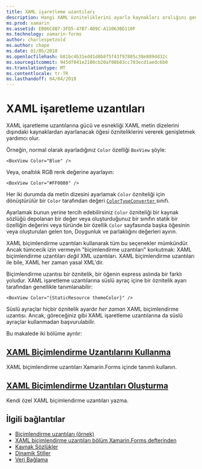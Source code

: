 ```yaml
---
title: XAML işaretleme uzantıları
description: Hangi XAML özniteliklerini ayarla kaynakları aralığını genişletin
ms.prod: xamarin
ms.assetid: EB06C8B7-3FD5-47B7-A09C-A13063BD110F
ms.technology: xamarin-forms
author: charlespetzold
ms.author: chape
ms.date: 01/05/2018
ms.openlocfilehash: b81bc4b31edd1d8b8f5f43f97885c38e889dd32c
ms.sourcegitcommit: 945df041e2180cb20af08b83cc703ecd1aedc6b0
ms.translationtype: MT
ms.contentlocale: tr-TR
ms.lasthandoff: 04/04/2018
---
```

# <a name="xaml-markup-extensions"></a>XAML işaretleme uzantıları

XAML işaretleme uzantılarına gücü ve esnekliği XAML metin dizelerini dışındaki kaynaklardan ayarlanacak öğesi özniteliklerini vererek genişletmek yardımcı olur.

Örneğin, normal olarak ayarladığınız `Color` özelliği `BoxView` şöyle:

```xaml
<BoxView Color="Blue" />
```

Veya, onaltılık RGB renk değerine ayarlayın:

```xaml
<BoxView Color="#FF0080" />
```

Her iki durumda da metin dizesini ayarlamak `Color` özniteliği için dönüştürülür bir `Color` tarafından değeri [ `ColorTypeConverter` ](https://developer.xamarin.com/api/type/Xamarin.Forms.ColorTypeConverter/) sınıfı.

Ayarlamak bunun yerine tercih edebilirsiniz `Color` özniteliği bir kaynak sözlüğü depolanan bir değer veya oluşturduğunuz bir sınıfın statik bir özelliğin değerini veya türünde bir özellik `Color` sayfasında başka öğesinin veya oluşturulan gelen ton, Doygunluk ve parlaklığını değerleri ayırın.

XAML biçimlendirme uzantıları kullanarak tüm bu seçenekler mümkündür. Ancak tümcecik izin vermeyin "biçimlendirme uzantıları" korkutmak: XAML biçimlendirme uzantıları *değil* XML uzantıları. XAML biçimlendirme uzantıları ile bile, XAML her zaman yasal XML'dir. 

Biçimlendirme uzantısı bir öznitelik, bir öğenin express aslında bir farklı yoludur. XAML işaretleme uzantılarına süslü ayraç içine bir öznitelik ayarı tarafından genellikle tanımlanabilir:

```xaml
<BoxView Color="{StaticResource themeColor}" />
```

Süslü ayraçlar hiçbir öznitelik ayardır *her zaman* XAML biçimlendirme uzantısı. Ancak, göreceğiniz gibi XAML işaretleme uzantılarına da süslü ayraçlar kullanmadan başvurulabilir.

Bu makalede iki bölüme ayrılır:

## <a name="consuming-xaml-markup-extensionsconsumingmd"></a>[XAML Biçimlendirme Uzantılarını Kullanma](consuming.md)  

XAML biçimlendirme uzantıları Xamarin.Forms içinde tanımlı kullanın.

## <a name="creating-xaml-markup-extensionscreatingmd"></a>[XAML Biçimlendirme Uzantıları Oluşturma](creating.md) 

Kendi özel XAML biçimlendirme uzantıları yazma.



## <a name="related-links"></a>İlgili bağlantılar

- [Biçimlendirme uzantıları (örnek)](https://developer.xamarin.com/samples/xamarin-forms/XAML/MarkupExtensions/)
- [XAML biçimlendirme uzantıları bölüm Xamarin.Forms defterinden](~/xamarin-forms/creating-mobile-apps-xamarin-forms/summaries/chapter10.md)
- [Kaynak Sözlükler](~/xamarin-forms/xaml/resource-dictionaries.md)
- [Dinamik Stiller](~/xamarin-forms/user-interface/styles/dynamic.md)
- [Veri Bağlama](~/xamarin-forms/app-fundamentals/data-binding/index.md)
